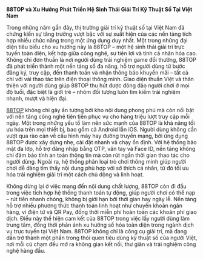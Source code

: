**88TOP và Xu Hướng Phát Triển Hệ Sinh Thái Giải Trí Kỹ Thuật Số Tại Việt Nam**

Trong những năm gần đây, thị trường giải trí kỹ thuật số tại Việt Nam đã chứng kiến sự tăng trưởng vượt bậc với sự xuất hiện của các nền tảng tích hợp nhiều chức năng trong một ứng dụng duy nhất. Một trong những đại diện tiêu biểu cho xu hướng này là 88TOP – một hệ sinh thái giải trí trực tuyến toàn diện, kết hợp giữa công nghệ, sự tiện lợi và tính cá nhân hóa cao. Không chỉ đơn thuần là nơi người dùng trải nghiệm game đổi thưởng, 88TOP đã phát triển thành một nền tảng số đa năng, hỗ trợ người dùng từ bước đăng ký, truy cập, đến thanh toán và nhận thông báo khuyến mãi – tất cả chỉ với vài thao tác trên điện thoại thông minh. Giao diện thuần Việt và thân thiện với người dùng giúp 88TOP thu hút được đông đảo người chơi ở mọi độ tuổi, đặc biệt là giới trẻ – nhóm đối tượng luôn tìm kiếm trải nghiệm nhanh, mượt và hiện đại.

<a href="https://88top.site">88TOP</a>  không chỉ gây ấn tượng bởi kho nội dung phong phú mà còn nổi bật với nền tảng công nghệ tiên tiến phục vụ cho hàng triệu lượt truy cập mỗi ngày. Một trong những yếu tố làm nên sức mạnh của 88TOP là khả năng tối ưu hóa trên mọi thiết bị, bao gồm cả Android lẫn iOS. Người dùng không cần vượt qua rào cản về cấu hình máy hay đường truyền mạng, bởi ứng dụng 88TOP được xây dựng nhẹ, cài đặt nhanh và chạy ổn định. Với hệ thống bảo mật đa lớp, hỗ trợ đăng nhập bằng OTP, vân tay và Face ID, nền tảng không chỉ đảm bảo tính an toàn thông tin mà còn rút ngắn thời gian thao tác cho người dùng. Ngoài ra, hệ thống phân loại trò chơi thông minh giúp người chơi dễ dàng tìm thấy nội dung phù hợp với sở thích cá nhân, từ đó tối ưu hóa trải nghiệm giải trí một cách chủ động và linh hoạt.

Không dừng lại ở việc mang đến nội dung chất lượng, 88TOP còn đi đầu trong việc tích hợp hệ thống thanh toán tự động, giúp người chơi có thể nạp – rút tiền nhanh chóng, không bị giới hạn bởi thời gian hay ngày lễ. Nền tảng hỗ trợ nhiều phương thức thanh toán linh hoạt như chuyển khoản ngân hàng, ví điện tử và QR Pay, đồng thời miễn phí hoàn toàn các khoản phí giao dịch. Điều này thể hiện cam kết của 88TOP trong việc lấy người dùng làm trung tâm, đồng thời phản ánh xu hướng số hóa toàn diện trong ngành dịch vụ trực tuyến tại Việt Nam. 88TOP không chỉ là công cụ giải trí, mà đang dần trở thành một phần trong thói quen tiêu dùng kỹ thuật số của người Việt, nơi mỗi cú chạm đều mở ra không gian kết nối, thư giãn và trải nghiệm công nghệ hàng đầu.
